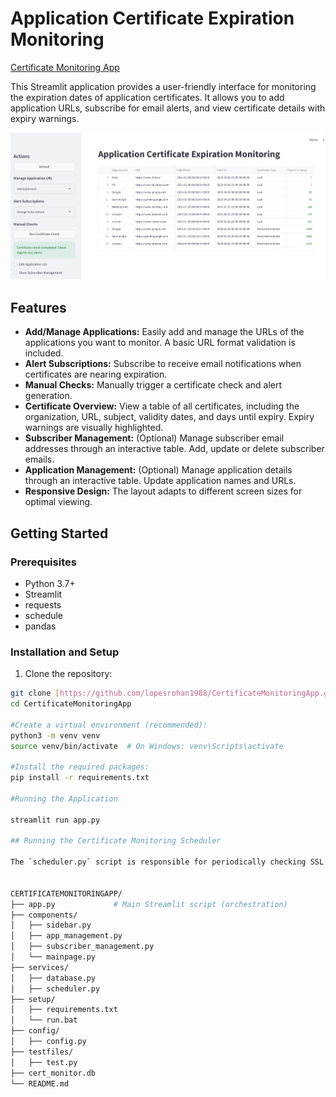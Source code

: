 # Application Certificate Expiration Monitoring

[Certificate Monitoring App](https://certificatemonitoringapp.streamlit.app/)

This Streamlit application provides a user-friendly interface for monitoring the expiration dates of application certificates. It allows you to add application URLs, subscribe for email alerts, and view certificate details with expiry warnings.

![Main Dashboard](images/home.png)

## Features

* **Add/Manage Applications:** Easily add and manage the URLs of the applications you want to monitor. A basic URL format validation is included.
* **Alert Subscriptions:** Subscribe to receive email notifications when certificates are nearing expiration.
* **Manual Checks:** Manually trigger a certificate check and alert generation.
* **Certificate Overview:** View a table of all certificates, including the organization, URL, subject, validity dates, and days until expiry. Expiry warnings are visually highlighted.
* **Subscriber Management:** (Optional) Manage subscriber email addresses through an interactive table. Add, update or delete subscriber emails.
* **Application Management:** (Optional) Manage application details through an interactive table. Update application names and URLs.
* **Responsive Design:** The layout adapts to different screen sizes for optimal viewing.

## Getting Started

### Prerequisites

* Python 3.7+
* Streamlit
* requests
* schedule
* pandas

### Installation and Setup

1. Clone the repository:

```bash
git clone [https://github.com/lopesrohan1988/CertificateMonitoringApp.git]
cd CertificateMonitoringApp

#Create a virtual environment (recommended):
python3 -m venv venv
source venv/bin/activate  # On Windows: venv\Scripts\activate

#Install the required packages:
pip install -r requirements.txt

#Running the Application

streamlit run app.py  

## Running the Certificate Monitoring Scheduler

The `scheduler.py` script is responsible for periodically checking SSL certificates and sending email alerts if any certificates are nearing expiration.


CERTIFICATEMONITORINGAPP/
├── app.py             # Main Streamlit script (orchestration)
├── components/      
│   ├── sidebar.py           
│   ├── app_management.py    
│   ├── subscriber_management.py
│   └── mainpage.py
├── services/         
│   ├── database.py  
│   ├── scheduler.py 
├── setup/            
│   ├── requirements.txt        
│   └── run.bat
├── config/            
│   ├── config.py       
├── testfiles/             
│   ├── test.py
├── cert_monitor.db    
└── README.md
